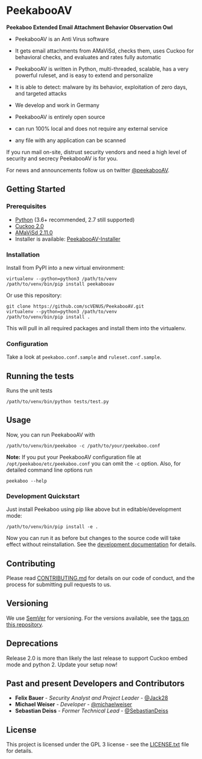 # PeekabooAV #

**Peekaboo Extended Email Attachment Behavior Observation Owl**

* PeekabooAV is an Anti Virus software
* It gets email attachments from AMaViSd, checks them, uses Cuckoo for behavioral checks, and evaluates and rates fully automatic
* PeekabooAV is written in Python, multi-threaded, scalable, has a very powerful ruleset, and is easy to extend and personalize
* It is able to detect: malware by its behavior, exploitation of zero days, and targeted attacks

* We develop and work in Germany
* PeekabooAV is entirely open source
* can run 100% local and does not require any external service
* any file with any application can be scanned

If you run mail on-site, distrust security vendors and need a high level of security and secrecy
PeekabooAV is for you.

For news and announcements follow us on twitter [@peekabooAV](https://twitter.com/peekabooav).



## Getting Started ##

### Prerequisites ####

* [Python](https://www.python.org/downloads/) (3.6+ recommended, 2.7 still supported)
* [Cuckoo 2.0](https://github.com/cuckoosandbox/cuckoo)
* [AMaViSd 2.11.0](https://www.ijs.si/software/amavisd/)
* Installer is available: [PeekabooAV-Installer](https://github.com/scVENUS/PeekabooAV-Installer)


### Installation ###

Install from PyPI into a new virtual environment:
```shell
virtualenv --python=python3 /path/to/venv
/path/to/venv/bin/pip install peekabooav
```

Or use this repository:
```shell
git clone https://github.com/scVENUS/PeekabooAV.git
virtualenv --python=python3 /path/to/venv
/path/to/venv/bin/pip install .
```

This will pull in all required packages and install them into the virtualenv.

### Configuration ###
Take a look at ``peekaboo.conf.sample`` and ``ruleset.conf.sample``.


## Running the tests ##

Runs the unit tests
```shell
/path/to/venv/bin/python tests/test.py
```


## Usage ##

Now, you can run PeekabooAV with
```shell
/path/to/venv/bin/peekaboo -c /path/to/your/peekaboo.conf
```

**Note:** If you put your PeekabooAV configuration file at
``/opt/peekaboo/etc/peekaboo.conf`` you can omit the ``-c`` option.
Also, for detailed command line options run
```shell
peekaboo --help
```

### Development Quickstart ###

Just install Peekaboo using pip like above but in editable/development mode:

```shell
/path/to/venv/bin/pip install -e .
```

Now you can run it as before but changes to the source code will take effect
without reinstallation.
See the [development documentation](docs/source/development.rst) for details.

## Contributing ##
Please read [CONTRIBUTING.md](CONTRIBUTING.md) for details on our code of conduct, and the process for submitting pull requests to us.


## Versioning ##

We use [SemVer](http://semver.org/) for versioning. For the versions available,
see the [tags on this repository](https://github.com/scVENUS/PeekabooAV/releases).

## Deprecations ##

Release 2.0 is more than likely the last release to support Cuckoo embed mode
and python 2. Update your setup now!

## Past and present Developers and Contributors ##

* **Felix Bauer** - *Security Analyst and Project Leader* - [@Jack28](https://github.com/Jack28)
* **Michael Weiser** - *Developer* - [@michaelweiser](https://github.com/michaelweiser)
* **Sebastian Deiss** - *Former Technical Lead* - [@SebastianDeiss](https://github.com/SebastianDeiss)

## License ##

This project is licensed under the GPL 3 license - see the [LICENSE.txt](LICENSE.txt) file for details.
